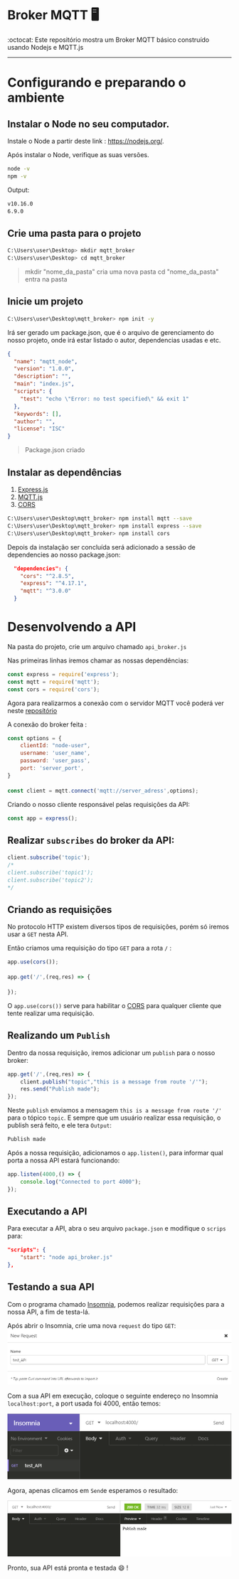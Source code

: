 # Broker MQTT :desktop_computer:

:octocat: Este repositório mostra um Broker MQTT básico construído usando Nodejs e MQTT.js

--- 
# Configurando e preparando o ambiente
## Instalar o Node no seu computador.
Instale o Node a partir deste link : https://nodejs.org/.

Após instalar o Node, verifique as suas versões. 
```bash
node -v
npm -v
```
Output: 
```bash
v10.16.0
6.9.0
```

## Crie uma pasta para o projeto 
```bash
C:\Users\user\Desktop> mkdir mqtt_broker
C:\Users\user\Desktop> cd mqtt_broker
```
> mkdir "nome_da_pasta" cria uma nova pasta
> cd "nome_da_pasta" entra na pasta

## Inicie um projeto 
```bash
C:\Users\user\Desktop\mqtt_broker> npm init -y
```
Irá ser gerado um package.json, que é o arquivo de gerenciamento do nosso projeto, onde irá estar listado o autor, dependencias usadas e etc.

```json
{
  "name": "mqtt_node",
  "version": "1.0.0",
  "description": "",
  "main": "index.js",
  "scripts": {
    "test": "echo \"Error: no test specified\" && exit 1"
  },
  "keywords": [],
  "author": "",
  "license": "ISC"
}
```
> Package.json criado

## Instalar as dependências
1. [Express.js](https://expressjs.com/pt-br/)
1. [MQTT.js](https://github.com/mqttjs/MQTT.js)
1. [CORS](https://www.npmjs.com/package/cors)
```bash
C:\Users\user\Desktop\mqtt_broker> npm install mqtt --save
C:\Users\user\Desktop\mqtt_broker> npm install express --save
C:\Users\user\Desktop\mqtt_broker> npm install cors
```
Depois da instalação ser concluída será adicionado a sessão de dependencies ao nosso package.json:
```json
  "dependencies": {
    "cors": "^2.8.5",
    "express": "^4.17.1",
    "mqtt": "^3.0.0"
  }
```
# Desenvolvendo a API 
Na pasta do projeto, crie um arquivo chamado `api_broker.js`

Nas primeiras linhas iremos chamar as nossas dependências:

```Javascript
const express = require('express');
const mqtt = require('mqtt');
const cors = require('cors');
```

Agora para realizarmos a conexão com o servidor MQTT você poderá ver neste [reposítório](https://github.com/Lucasmaia435/mqtt_Node#desenvolvendo-o-broker)

A conexão do broker feita :
```Javascript
const options = {
    clientId: "node-user",
    username: 'user_name',
    password: 'user_pass',
    port: 'server_port',
}

const client = mqtt.connect('mqtt://server_adress',options);
```

Criando o nosso cliente responsável pelas requisições da API:
```javascript
const app = express();
```

## Realizar `subscribes` do broker da API:
```javascript
client.subscribe('topic');
/*
client.subscribe('topic1');
client.subscribe('topic2');
*/

```

## Criando as requisições
No protocolo HTTP existem diversos tipos de requisições, porém só iremos usar a `GET` nesta API.

Então criamos uma requisição do tipo `GET` para a rota `/` :

```javascript
app.use(cors());

app.get('/',(req,res) => {

});
```
O `app.use(cors())` serve para habilitar o [CORS](https://pt.wikipedia.org/wiki/Cross-origin_resource_sharing) para qualquer cliente que tente realizar uma requisição.

## Realizando um `Publish`
Dentro da nossa requisição, iremos adicionar um `publish` para o nosso broker:
```javascript
app.get('/',(req,res) => {
    client.publish("topic","this is a message from route '/'");
    res.send("Publish made");
});
```
Neste `publish` enviamos a mensagem `this is a message from route '/'` para o tópico `topic`. E sempre que um usuário realizar essa requisição, o publish será feito, e ele tera `Output`:
```bash
Publish made
```

Após a nossa requisição, adicionamos o `app.listen()`, para informar qual porta a nossa API estará funcionando:
```javascript
app.listen(4000,() => {
    console.log("Connected to port 4000");
});
```

## Executando a API

Para executar a API, abra o seu arquivo `package.json` e modifique o `scrips` para:

```JSON
"scripts": {
    "start": "node api_broker.js"
},
```

## Testando a sua API
Com o programa chamado [Insomnia](https://insomnia.rest/), podemos realizar requisições para a nossa API, a fim de testa-lá.

Após abrir o Insomnia, crie uma nova `request` do tipo `GET`:
<img src = "assets/create_request.png">

Com a sua API em execução, coloque o seguinte endereço no Insomnia `localhost:port`, a port usada foi 4000, então temos:

<img src = "assets/url_request.png">

Agora, apenas clicamos em `Send`e esperamos o resultado:

<img src = "assets/request.png">

Pronto, sua API está pronta e testada :smile: !